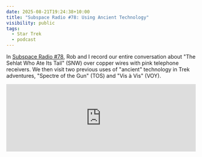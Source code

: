```yaml
---
date: 2025-08-21T19:24:38+10:00
title: "Subspace Radio #78: Using Ancient Technology"
visibility: public
tags:
  - Star Trek
  - podcast
---
```


In [Subspace Radio #78](https://www.subspace.fm/episodes/episode-78-using-ancient-technology-snw-3x06-the-sehlat-who-ate-its-tail), Rob and I record our entire conversation about "The Sehlat Who Ate Its Tail" (SNW) over copper wires with pink telephone receivers. We then visit two previous uses of "ancient" technology in Trek adventures, "Spectre of the Gun" (TOS) and "Vis à Vis" (VOY).

<iframe width="100%" height="180" frameborder="no" scrolling="no" seamless="" src="https://share.transistor.fm/e/22302149"></iframe>
